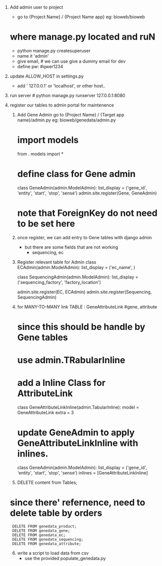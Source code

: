 1. Add admin user to project
    - go to {Project Name} / {Project Name app} eg: bioweb/bioweb
    # where manage.py located and ruN
    - python manage.py createsuperuser
    - name it 'admin'
    - give email, # we can use give a dummy email for dev
    - define pw: #qwer1234
2. update ALLOW_HOST in settings.py
    - add ' 127.0.0.1' or 'localhost', or other host..

3. run server # python manage.py runserver 127.0.0.1:8080
4. register our tables to admin portal for maintenence
    1. Add Gene Admin
        go to {Project Name} / {Target app name}/admin.py eg: bioweb/genedata/admin.py
        # import models
        from . models import *
        # define class for Gene admin 
        class GeneAdmin(admin.ModelAdmin):
            list_display = ('gene_id', 'entity', 'start', 'stop', 'sense')
        admin.site.register(Gene, GeneAdmin)
        # note that ForeignKey do not need to be set here
    2. once register, we can add entry to Gene tables with django admin
        - but there are some fields that are not working
            - sequencing, ec
    3. Register relevant table for Admin
        class ECAdmin(admin.ModelAdmin):
            list_display = ('ec_name', )

        class SequencingAdmin(admin.ModelAdmin):
            list_display = ('sequencing_factory', 'factory_location')
    
        admin.site.register(EC, ECAdmin)
        admin.site.register(Sequencing, SequencingAdmin)
    
    4. for MANY-TO-MANY link TABLE : GeneAttributeLink #gene, attribute
        # since this should be handle by Gene tables
        # use admin.TRabularInline
        # add a Inline Class for AttributeLink                
        class GeneAttributeLinkInline(admin.TabularInline):
            model = GeneAttributeLink
            extra = 3
        # update GeneAdmin to apply GeneAttributeLinkInline with inlines.
        class GeneAdmin(admin.ModelAdmin):
            list_display = ('gene_id', 'entity', 'start', 'stop', 'sense')
            inlines = [GeneAttributeLinkInline]

    5. DELETE content from Tables;
    # since there' refernence, need to delete table by orders
        DELETE FROM genedata_product;   
        DELETE FROM genedata_gene;
        DELETE FROM genedata_ec;
        DELETE FROM genedata_sequencing;
        DELETE FROM genedata_attribute;

    6. write a script to load data from csv
        - use the provided populate_genedata.py

